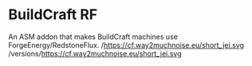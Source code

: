 # BuildCraft RF
An ASM addon that makes BuildCraft machines use ForgeEnergy/RedstoneFlux.
/https://cf.way2muchnoise.eu/short_jei.svg
/versions/https://cf.way2muchnoise.eu/short_jei.svg
